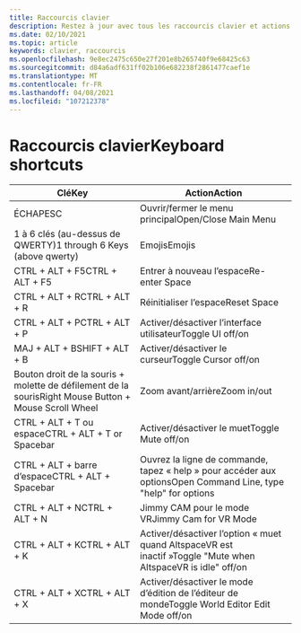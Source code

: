 ```yaml
---
title: Raccourcis clavier
description: Restez à jour avec tous les raccourcis clavier et actions disponibles pris en charge par l’application AltspaceVR.
ms.date: 02/10/2021
ms.topic: article
keywords: clavier, raccourcis
ms.openlocfilehash: 9e8ec2475c650e27f201e8b265740f9e68425c63
ms.sourcegitcommit: d84a6adf631ff02b106e682238f2861477caef1e
ms.translationtype: MT
ms.contentlocale: fr-FR
ms.lasthandoff: 04/08/2021
ms.locfileid: "107212378"
---
```

# <a name="keyboard-shortcuts"></a><span data-ttu-id="d07c7-104">Raccourcis clavier</span><span class="sxs-lookup"><span data-stu-id="d07c7-104">Keyboard shortcuts</span></span>

| <span data-ttu-id="d07c7-105">Clé</span><span class="sxs-lookup"><span data-stu-id="d07c7-105">Key</span></span> | <span data-ttu-id="d07c7-106">Action</span><span class="sxs-lookup"><span data-stu-id="d07c7-106">Action</span></span> |
|---|---|
| <span data-ttu-id="d07c7-107">ÉCHAP</span><span class="sxs-lookup"><span data-stu-id="d07c7-107">ESC</span></span> | <span data-ttu-id="d07c7-108">Ouvrir/fermer le menu principal</span><span class="sxs-lookup"><span data-stu-id="d07c7-108">Open/Close Main Menu</span></span> |
| <span data-ttu-id="d07c7-109">1 à 6 clés (au-dessus de QWERTY)</span><span class="sxs-lookup"><span data-stu-id="d07c7-109">1 through 6 Keys (above qwerty)</span></span> | <span data-ttu-id="d07c7-110">Emojis</span><span class="sxs-lookup"><span data-stu-id="d07c7-110">Emojis</span></span> |
| <span data-ttu-id="d07c7-111">CTRL + ALT + F5</span><span class="sxs-lookup"><span data-stu-id="d07c7-111">CTRL + ALT + F5</span></span> | <span data-ttu-id="d07c7-112">Entrer à nouveau l’espace</span><span class="sxs-lookup"><span data-stu-id="d07c7-112">Re-enter Space</span></span> |
| <span data-ttu-id="d07c7-113">CTRL + ALT + R</span><span class="sxs-lookup"><span data-stu-id="d07c7-113">CTRL + ALT + R</span></span> | <span data-ttu-id="d07c7-114">Réinitialiser l’espace</span><span class="sxs-lookup"><span data-stu-id="d07c7-114">Reset Space</span></span> |
| <span data-ttu-id="d07c7-115">CTRL + ALT + P</span><span class="sxs-lookup"><span data-stu-id="d07c7-115">CTRL + ALT + P</span></span> | <span data-ttu-id="d07c7-116">Activer/désactiver l’interface utilisateur</span><span class="sxs-lookup"><span data-stu-id="d07c7-116">Toggle UI off/on</span></span> |
| <span data-ttu-id="d07c7-117">MAJ + ALT + B</span><span class="sxs-lookup"><span data-stu-id="d07c7-117">SHIFT + ALT + B</span></span> | <span data-ttu-id="d07c7-118">Activer/désactiver le curseur</span><span class="sxs-lookup"><span data-stu-id="d07c7-118">Toggle Cursor off/on</span></span> |
| <span data-ttu-id="d07c7-119">Bouton droit de la souris + molette de défilement de la souris</span><span class="sxs-lookup"><span data-stu-id="d07c7-119">Right Mouse Button + Mouse Scroll Wheel</span></span> | <span data-ttu-id="d07c7-120">Zoom avant/arrière</span><span class="sxs-lookup"><span data-stu-id="d07c7-120">Zoom in/out</span></span> |
| <span data-ttu-id="d07c7-121">CTRL + ALT + T ou espace</span><span class="sxs-lookup"><span data-stu-id="d07c7-121">CTRL + ALT + T or Spacebar</span></span> | <span data-ttu-id="d07c7-122">Activer/désactiver le muet</span><span class="sxs-lookup"><span data-stu-id="d07c7-122">Toggle Mute off/on</span></span> |
| <span data-ttu-id="d07c7-123">CTRL + ALT + barre d’espace</span><span class="sxs-lookup"><span data-stu-id="d07c7-123">CTRL + ALT + Spacebar</span></span> | <span data-ttu-id="d07c7-124">Ouvrez la ligne de commande, tapez « help » pour accéder aux options</span><span class="sxs-lookup"><span data-stu-id="d07c7-124">Open Command Line, type "help" for options</span></span> |
| <span data-ttu-id="d07c7-125">CTRL + ALT + N</span><span class="sxs-lookup"><span data-stu-id="d07c7-125">CTRL + ALT + N</span></span> | <span data-ttu-id="d07c7-126">Jimmy CAM pour le mode VR</span><span class="sxs-lookup"><span data-stu-id="d07c7-126">Jimmy Cam for VR Mode</span></span> |
| <span data-ttu-id="d07c7-127">CTRL + ALT + K</span><span class="sxs-lookup"><span data-stu-id="d07c7-127">CTRL + ALT + K</span></span> | <span data-ttu-id="d07c7-128">Activer/désactiver l’option « muet quand AltspaceVR est inactif »</span><span class="sxs-lookup"><span data-stu-id="d07c7-128">Toggle "Mute when AltspaceVR is idle" off/on</span></span> |
| <span data-ttu-id="d07c7-129">CTRL + ALT + X</span><span class="sxs-lookup"><span data-stu-id="d07c7-129">CTRL + ALT + X</span></span> | <span data-ttu-id="d07c7-130">Activer/désactiver le mode d’édition de l’éditeur de monde</span><span class="sxs-lookup"><span data-stu-id="d07c7-130">Toggle World Editor Edit Mode off/on</span></span> |